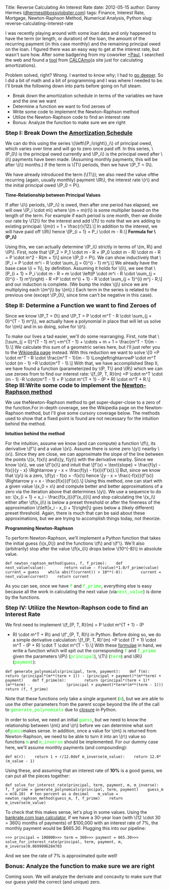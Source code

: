 Title: Reverse Calculating An Interest Rate
date: 2012-05-15
author: Danny Hermes (dhermes@bossylobster.com)
tags: Finance, Interest Rate, Mortgage, Newton-Raphson Method, Numerical Analysis, Python
slug: reverse-calculating-interest-rate

I was recently playing around with some loan data and only happened to
have the term (or length, or duration) of the loan, the amount of the
recurring payment (in this case monthly) and the remaining principal
owed on the loan. I figured there was an easy way to get at the interest
rate, but wasn't sure how. After some badgering from my coworker
[+Paul](https://plus.google.com/104679465567407024302), I searched the
web and found a
[tool](http://www.calcamo.net/loancalculator/quickcalculations/loan-rate.php5)
from [CALCAmo](http://www.calcamo.net/)(a site just for calculating
amortizations).

Problem solved, right? Wrong. I wanted to know why; I had to [go
deeper](http://t.qkme.me/35co7h.jpg). So I did a bit of math and a bit
of programming and I was where I needed to be. I'll break the following
down into parts before going on full steam.

-   Break down the amortization schedule in terms of the variables we
    have and the one we want
-   Determine a function we want to find zeroes of
-   Write some code to implement the Newton-Raphson method
-   Utilize the Newton-Raphson code to find an interest rate
-   Bonus: Analyze the function to make sure we are right

**<span style="font-size: large;">Step I: Break Down the [Amortization
Schedule](http://en.wikipedia.org/wiki/Amortization_schedule)</span>**

We can do this using the series \\(\\left\\{P\_i\\right\\}\_i\\) of
principal owed, which varies over time and will go to zero once paid
off. In this series, \\(P\_0\\) is the principal owed currently and
\\(P\_i\\) is the principal owed after \\(i\\) payments have been made.
(Assuming monthly payments, this will be after \\(i\\) months.) If the
term is \\(T\\) periods, then we have \\(P\_T = 0\\).

We have already introduced the term (\\(T\\)); we also need the value
ofthe recurring (again, usually monthly) payment \\(R\\), the interest
rate \\(r\\) and the initial principal owed \\(P\_0 = P\\).

**Time-Relationship between Principal Values**

If after \\(i\\) periods, \\(P\_i\\) is owed, then after one period has
elapsed, we will owe \\(P\_i \\cdot m\\) where \\(m = m(r)\\) is some
multiplier based on the length of the term. For example if each period
is one month, then we divide our rate by \\(12\\) for the interest and
add \\(1\\) to note that we are adding to existing principal: \\[m(r) =
1 + \\frac{r}{12}.\\] In addition to the interest, we will have paid off
\\(R\\) hence \\[P\_{i + 1} = P\_i \\cdot m - R.\\] **Formula for
\\(P\_i\\)**

Using this, we can actually determine \\(P\_i\\) strictly in terms of
\\(m, R\\) and \\(P\\). First, note that \\[P\_2 = P\_1 \\cdot m - R =
(P\_0 \\cdot m - R) \\cdot m - R = P \\cdot m\^2 - R(m + 1)\\] since
\\(P\_0 = P\\). We can show inductively that \\[P\_i = P \\cdot m\^i - R
\\cdot \\sum\_{j = 0}\^{i - 1} m\^j.\\] We already have the base case
\\(i = 1\\), by definition. Assuming it holds for \\(i\\), we see that
\\[P\_{i + 1} = P\_i \\cdot m - R = m \\cdot \\left(P \\cdot m\^i - R
\\cdot \\sum\_{j = 0}\^{i - 1} m\^j\\right) - R =P \\cdot m\^{i + 1} -
R \\cdot \\sum\_{j = 1}\^{i} m\^j - R,\\] and our induction is complete.
(We bump the index \\(j\\) since we are multiplying each \\(m\^j\\) by
\\(m\\).)
Each term in the series is related to the previous one (except
\\(P\_0\\), since time can't be negative in this case).

**<span style="font-size: large;">Step II: Determine a Function we want
to find Zeroes of</span>**

Since we know \\(P\_T = 0\\) and \\(P\_T = P \\cdot m\^T - R \\cdot
\\sum\_{j = 0}\^{T - 1} m\^j\\), we actually have a polynomial in place
that will let us solve for \\(m\\) and in so doing, solve for \\(r\\).

To make our lives a tad easier, we'll do some rearranging. First, note
that \\[\\sum\_{j = 0}\^{T - 1} m\^j =m\^{T - 1} + \\cdots + m + 1 =
\\frac{m\^T - 1}{m - 1}.\\] We calculate this sum of a geometric series
here, but I'll just refer you to the [Wikipedia
page](http://en.wikipedia.org/wiki/Geometric_series) instead. With this
reduction we want to solve \\[0 =P \\cdot m\^T - R \\cdot \\frac{m\^T -
1}{m - 1} \\LongleftrightarrowP \\cdot m\^T \\cdot (m - 1) =R
\\cdot(m\^T - 1).\\] With that, we have accomplished Step II, we have
found a function (parameterized by \\(P, T\\) and \\(R\\) which we can
use zeroes from to find our interest rate: \\[f\_{P, T, R}(m) =P \\cdot
m\^T \\cdot (m - 1) -R \\cdot(m\^T - 1) = P \\cdot m\^{T + 1} - (P +
R) \\cdot m\^T + R.\\] **<span style="font-size: large;">Step III:Write
some code to implement the [Newton-Raphson
method](http://en.wikipedia.org/wiki/Newton's_method)</span>**

We use theNewton-Raphson method to get super-duper-close to a zero of
the function.For in-depth coverage, see the Wikipedia page on the
Newton-Raphson method, but I'll give some cursory coverage below. The
methods used to show that a fixed point is found are not necessary for
the intuition behind the method.

**Intuition behind the method**

For the intuition, assume we know (and can compute) a function \\(f\\),
its derivative \\(f'\\) and a value \\(x\\). Assume there is some zero
\\(y\\) nearby \\(x\\). Since they are close, we can approximate the
slope of the line between the points \\((x, f(x)\\) and\\((y, f(y)\\)
with the derivative nearby. Since we know \\(x\\), we use \\(f'(x)\\)
and intuit that \\[f'(x) = \\text{slope} = \\frac{f(y) - f(x)}{y - x}
\\Rightarrow y - x = \\frac{f(y) - f(x)}{f'(x)}.\\] But, since we know
that \\(y\\) is a zero, \\(f(y) - f(x) = -f(x)\\) hence \\[y - x =
\\frac{-f(x)}{f'(x)} \\Rightarrow y = x - \\frac{f(x)}{f'(x)}.\\] Using
this method, one can start with a given value \\(x\_0 = x\\) and compute
better and better approximations of a zero via the iteration above that
determines \\(y\\). We use a sequence to do so: \\[x\_{i + 1} = x\_i -
\\frac{f(x\_i)}{f'(x\_i)}\\] and stop calculating the \\(x\_i\\) either
after \\(f(x\_i)\\) is below a preset threshold or after the fineness of
the approximation \\(\\left|x\_i - x\_{i + 1}\\right|\\) goes below a
(likely different) preset threshold. Again, there is much that can be
said about these approximations, but we are trying to accomplish things
today, not theorize.

**Programming Newton-Raphson**

To perform Newton-Raphson, we'll implement a Python function that takes
the initial guess (\\(x\_0\\)) and the functions \\(f\\) and \\(f'\\).
We'll also (arbitrarily) stop after the value \\(f(x\_i)\\) drops below
\\(10\^{-8}\\) in absolute value.

~~~~ {.prettyprint style="background-color: white;"}
def newton_raphson_method(guess, f, f_prime):    def next_value(value):        return value - f(value)*1.0/f_prime(value)    current = guess    while abs(f(current)) > 10**(-8):        current = next_value(current)    return current
~~~~

As you can see, once we have <span
style="color: lime; font-family: 'Courier New', Courier, monospace;">f</span>
and <span
style="color: lime; font-family: 'Courier New', Courier, monospace;">f\_prime</span>,
everything else is easy because all the work in calculating the next
value (via<span
style="color: lime; font-family: 'Courier New', Courier, monospace;">next\_value</span>)
is done by the functions.

**<span style="font-size: large;">Step IV: Utilize the Newton-Raphson
code to find an Interest Rate</span>**

We first need to implement \\(f\_{P, T, R}(m) = P \\cdot m\^{T + 1} - (P
+ R) \\cdot m\^T + R\\) and \\(f'\_{P, T, R}\\) in Python. Before doing
so, we do a simple derivative calculation: \\[f\_{P, T, R}'(m) =P
\\cdot (T + 1) \\cdot m\^T - (P + R) \\cdot T \\cdot m\^{T - 1}.\\] With
these [formulae](http://dictionary.reference.com/browse/formulae) in
hand, we write a function which will spit out the corresponding <span
style="color: lime; font-family: 'Courier New', Courier, monospace;">f</span>
and <span
style="color: lime; font-family: 'Courier New', Courier, monospace;">f\_prime</span>
given the parameters \\(P\\) (<span
style="color: lime; font-family: 'Courier New', Courier, monospace;">principal</span>),
\\(T\\) (<span
style="color: lime; font-family: 'Courier New', Courier, monospace;">term</span>)
and \\(R\\) (<span
style="color: lime; font-family: 'Courier New', Courier, monospace;">payment</span>):

~~~~ {.prettyprint style="background-color: white;"}
def generate_polynomials(principal, term, payment):    def f(m):        return (principal*(m**(term + 1)) - (principal + payment)*(m**term) +                payment)    def f_prime(m):        return (principal*(term + 1)*(m**term) -                (principal + payment)*term*(m**(term - 1)))    return (f, f_prime)
~~~~

Note that these functions only take a single argument (<span
style="color: lime; font-family: 'Courier New', Courier, monospace;">m</span>),
but we are able to use the other parameters from the parent scope beyond
the life of the call to <span
style="color: lime; font-family: 'Courier New', Courier, monospace;">generate\_polynomials</span>
due to
[closure](http://en.wikipedia.org/wiki/Closure_(computer_science)) in
Python.

In order to solve, we need an initial <span
style="color: lime; font-family: 'Courier New', Courier, monospace;">guess</span>,
but we need to know the relationship between \\(m\\) and \\(r\\) before
we can determine what sort of<span
style="color: lime; font-family: 'Courier New', Courier, monospace;">guess</span>makes
sense. In addition, once a value for \\(m\\) is returned from
Newton-Raphson, we need to be able to turn it into an \\(r\\) value so
functions <span
style="color: lime; font-family: 'Courier New', Courier, monospace;">m</span>
and <span
style="color: lime; font-family: 'Courier New', Courier, monospace;">m\_inverse</span>
should be implemented. For our dummy case here, we'll assume monthly
payments (and compounding):

~~~~ {.prettyprint style="background-color: white;"}
def m(r):    return 1 + r/12.0def m_inverse(m_value):    return 12.0*(m_value - 1)
~~~~

Using these, and assuming that an interest rate of **10%** is a good
guess, we can put all the pieces together:

~~~~ {.prettyprint style="background-color: white;"}
def solve_for_interest_rate(principal, term, payment, m, m_inverse):    f, f_prime = generate_polynomials(principal, term, payment)    guess_m = m(0.10)  # ten percent as a decimal    m_value = newton_raphson_method(guess_m, f, f_prime)    return m_inverse(m_value)
~~~~

To check that this makes sense, let's plug in some values. Using the
[bankrate.com loan
calculator](http://www.bankrate.com/calculators/mortgages/mortgage-calculator.aspx),
if we have a 30-year loan (with \\(12 \\cdot 30 = 360\\) months of
payments) of \$100,000 with an interest rate of 7%, the monthly payment
would be \$665.30. Plugging this into our pipeline:

~~~~ {.prettyprint style="background-color: white;"}
>>> principal = 100000>>> term = 360>>> payment = 665.30>>> solve_for_interest_rate(principal, term, payment, m, m_inverse)0.0699996284703
~~~~

And we see the rate of 7% is approximated quite well!

**<span style="font-size: large;">Bonus: Analyze the function to make
sure we are right</span>**

Coming soon. We will analyze the derivate and concavity to make sure
that our guess yield the correct (and unique) zero.

<a href="https://profiles.google.com/114760865724135687241" rel="author" style="display: none;">About Bossy Lobster</a>
